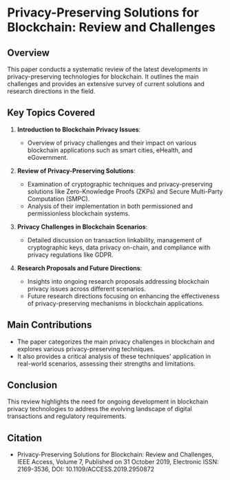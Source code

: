 # Privacy-Preserving Solutions for Blockchain: Review and Challenges

## Overview
This paper conducts a systematic review of the latest developments in privacy-preserving technologies for blockchain. It outlines the main challenges and provides an extensive survey of current solutions and research directions in the field.

## Key Topics Covered
1. **Introduction to Blockchain Privacy Issues**:
   - Overview of privacy challenges and their impact on various blockchain applications such as smart cities, eHealth, and eGovernment.

2. **Review of Privacy-Preserving Solutions**:
   - Examination of cryptographic techniques and privacy-preserving solutions like Zero-Knowledge Proofs (ZKPs) and Secure Multi-Party Computation (SMPC).
   - Analysis of their implementation in both permissioned and permissionless blockchain systems.

3. **Privacy Challenges in Blockchain Scenarios**:
   - Detailed discussion on transaction linkability, management of cryptographic keys, data privacy on-chain, and compliance with privacy regulations like GDPR.

4. **Research Proposals and Future Directions**:
   - Insights into ongoing research proposals addressing blockchain privacy issues across different scenarios.
   - Future research directions focusing on enhancing the effectiveness of privacy-preserving mechanisms in blockchain applications.

## Main Contributions
- The paper categorizes the main privacy challenges in blockchain and explores various privacy-preserving techniques.
- It also provides a critical analysis of these techniques' application in real-world scenarios, assessing their strengths and limitations.

## Conclusion
This review highlights the need for ongoing development in blockchain privacy technologies to address the evolving landscape of digital transactions and regulatory requirements.

## Citation
- Privacy-Preserving Solutions for Blockchain: Review and Challenges, IEEE Access, Volume 7, Published on 31 October 2019, Electronic ISSN: 2169-3536, DOI: 10.1109/ACCESS.2019.2950872
